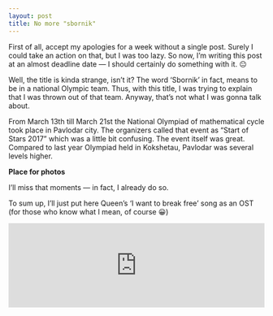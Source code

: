 ```yaml
---
layout: post
title: No more "sbornik"
---
```



First of all, accept my apologies for a week without a single post.
Surely I could take an action on that, but I was too lazy.
So now, I’m writing this post at an almost deadline date — I should certainly do something with it. 😐

Well, the title is kinda strange, isn’t it?
The word ‘Sbornik’ in fact, means to be in a national Olympic team.
Thus, with this title, I was trying to explain that I was thrown out of that team.
Anyway, that’s not what I was gonna talk about.

From March 13th till March 21st the National Olympiad of mathematical cycle took place in Pavlodar city.
The organizers called that event as “Start of Stars 2017” which was a little bit confusing.
The event itself was great. Compared to last year Olympiad held in Kokshetau, Pavlodar was several levels higher.

**Place for photos**

I’ll miss that moments — in fact, I already do so.

To sum up, I’ll just put here Queen’s ‘I want to break free’ song as an OST (for those who know what I mean, of course 😀)

<iframe width="100%" height="166" scrolling="no" frameborder="no" allow="autoplay" src="https://w.soundcloud.com/player/?url=https%3A//api.soundcloud.com/tracks/95990704&color=%23ff5500&auto_play=false&hide_related=false&show_comments=true&show_user=true&show_reposts=false&show_teaser=true"></iframe>
